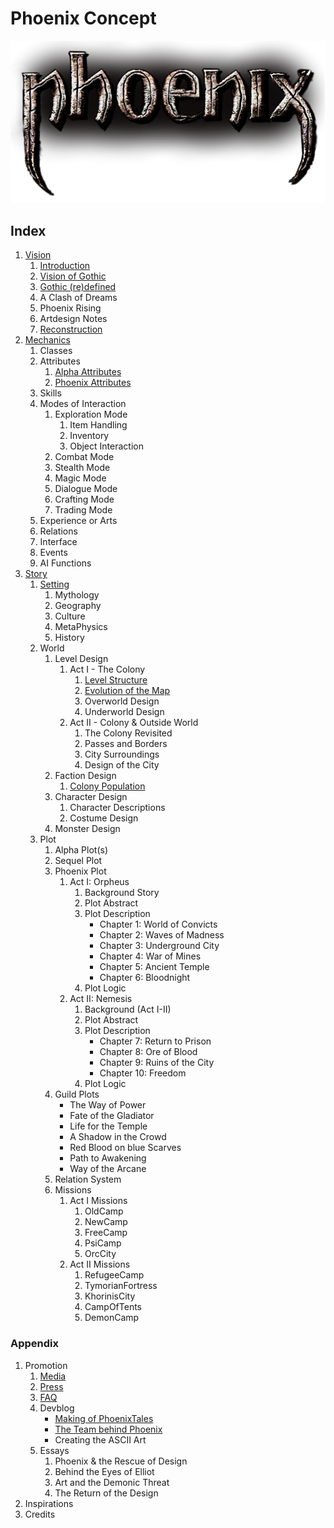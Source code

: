# Phoenix Concept

<a href="/"><img src="/_img/phnx-logo-low.png" alt="Phoenix Logo"></a>

## Index

1. [Vision](/vision/vision)
	1. [Introduction](/)
	2. [Vision of Gothic](/vision/vision-of-gothic)
    3. [Gothic (re)defined](/vision/gothic-defined)
	4. A Clash of Dreams
	5. Phoenix Rising
	6. Artdesign Notes
	7. [Reconstruction](/vision/reconstruction)
2. [Mechanics](/mechanics/mechanics)
	1. Classes
	2. Attributes
		1. [Alpha Attributes](/mechanics/attributes-alpha)
		2. [Phoenix Attributes](/mechanics/attributes-phoenix)
	3. Skills
	4. Modes of Interaction 
		1. Exploration Mode
			1. Item Handling
			2. Inventory
			3. Object Interaction 
		2. Combat Mode
		3. Stealth Mode
		4. Magic Mode
		5. Dialogue Mode
		6. Crafting Mode
		7. Trading Mode
	5. Experience or Arts
	6. Relations
	7. Interface
	8. Events
	9. AI Functions
3. [Story](/story/story)
	1. [Setting](/story/setting)
		1. Mythology
		2. Geography
		3. Culture
		4. MetaPhysics
		5. History <!-- Timeline -->
	2. World
		1. Level Design <!-- Gothic & Cosmic Horror -->
			1. Act I - The Colony
				1. [Level Structure](/story/level-structure)
				2. [Evolution of the Map](/story/map-evolution)
				3. Overworld Design
				2. Underworld Design
			2. Act II - Colony & Outside World
				1. The Colony Revisited  
				2. Passes and Borders
				3. City Surroundings
				4. Design of the City  
		2. Faction Design
			1. [Colony Population](/story/world/colony-population)
		3. Character Design
			1. Character Descriptions
			2. Costume Design
		4. Monster Design
	3. Plot
		1. Alpha Plot(s) <!-- including story events + guild attitudes -->
		2. Sequel Plot
		3. Phoenix Plot 
			1. Act I: Orpheus
				1. Background Story
				<!-- 1. The Revolt, 2. The Camps -->
				2. Plot Abstract
				3. Plot Description
					* Chapter 1: World of Convicts
					* Chapter 2: Waves of Madness
					* Chapter 3: Underground City
					* Chapter 4: War of Mines
					* Chapter 5: Ancient Temple
					* Chapter 6: Bloodnight
				4. Plot Logic
			2. Act II: Nemesis
				1. Background (Act I-II)
				2. Plot Abstract
				3. Plot Description
					* Chapter 7: Return to Prison
					* Chapter 8: Ore of Blood
					* Chapter 9: Ruins of the City
					* Chapter 10: Freedom
				4. Plot Logic
		4. Guild Plots
			* The Way of Power
			* Fate of the Gladiator
			* Life for the Temple
			* A Shadow in the Crowd
			* Red Blood on blue Scarves
			* Path to Awakening
			* Way of the Arcane
		5. Relation System
		6. Missions
			1. Act I Missions
				1. OldCamp
				2. NewCamp
				3. FreeCamp
				4. PsiCamp
				5. OrcCity
			2. Act II Missions
				1. RefugeeCamp
				2. TymorianFortress
				3. KhorinisCity
				4. CampOfTents
				5. DemonCamp


### Appendix

1. Promotion
	1. [Media](/promo/media)
	2. [Press](/promo/press)
	3. [FAQ](/promo/faq/en)
	3. Devblog
		* [Making of PhoenixTales](/appendix/behind-the-scenes/logo)
		* [The Team behind Phoenix](/appendix/behind-the-scenes/team)
		* Creating the ASCII Art
	4. Essays
		1. Phoenix & the Rescue of Design
		2. Behind the Eyes of Elliot
		3. Art and the Demonic Threat 
		4. The Return of the Design
2. Inspirations
3. Credits


<p class="doc-pdf">
<!-- Download the Docs -->
<!-- Physical Print -->
</p>